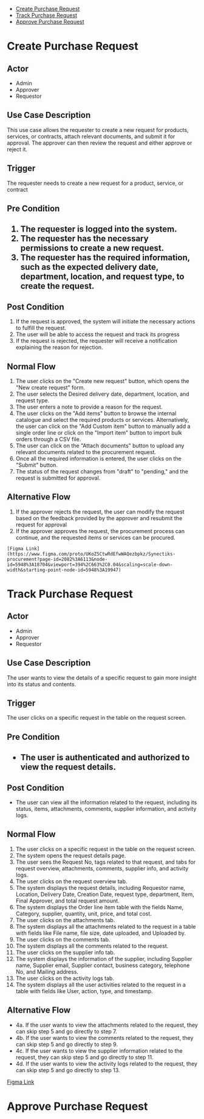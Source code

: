- [Create  Purchase Request](#create-purchase-request)
- [Track  Purchase Request](#Track-purchase-request)
- [Approve Purchase Request](#Approve-purchase-request)
# Create  Purchase Request
<h2>Actor</h2>
<ul>
  <li>Admin</li>
  <li>Approver</li>
  <li>Requestor</li>
</ul>
  <h2>Use Case Description</h2>  
  <p>
  This use case allows the requester to create a new request for products, services, or contracts, attach relevant documents, and submit it for approval. The approver can then review the request and either approve or reject it. 
  </p>
   <h2>Trigger</h2>
  <p>The requester needs to create a new request for a product, service, or contract</p>
  <h2>Pre Condition<h2>
   <ol>
   <li>The requester is logged into the system.</li>
   <li>The requester has the necessary permissions to create a new request.</li>
   <li>The requester has the required information, such as the expected delivery date, department, location, and request type, to create the request.</li>
   </ol>
   <h2>Post Condition</h2>
   <ol>
   <li>If the request is approved, the system will initiate the necessary actions to fulfill the request.</li>
   <li>The user will be able to access the request and track its progress</li>
   <li>If the request is rejected, the requester will receive a notification explaining the reason for rejection.</li>
   </ol>
   <h2>Normal Flow</h2>
   <ol>
   <li>The user clicks on the "Create new request" button, which opens the "New create request" form.</li>
   <li>The user selects the Desired delivery date, department, location, and request type.</li>
   <li>The user enters a note to provide a reason for the request.</li>
    <li>The user clicks on the "Add items" button to browse the internal catalogue and select the required products or services. Alternatively, the user can click on the "Add Custom item" button to manually add a single order line or click on the "Import item" button to import bulk orders through a CSV file.</li>
   <li>The user can click on the "Attach documents" button to upload any relevant documents related to the procurement request.</li>
   <li>Once all the required information is entered, the user clicks on the "Submit" button.</li>
   <li>The status of the request changes from "draft" to "pending," and the request is submitted for approval.</li>
   </ol>
   <h2>Alternative Flow</h2>
   <ol>
   <li>If the approver rejects the request, the user can modify the request based on the feedback provided by the approver and resubmit the request for approval</li>
   <li>If the approver approves the request, the procurement process can continue, and the requested items or services can be procured.</li>
   </ol>

    [Figma Link](https://www.figma.com/proto/UKoZ5CtwRdEfwWAQezbpkz/Synectiks-procurement?page-id=2082%3A6113&node-id=5948%3A18704&viewport=394%2C663%2C0.04&scaling=scale-down-width&starting-point-node-id=5948%3A19947)


# Track Purchase Request

<h2>Actor</h2>
<ul>
  <li>Admin</li>
  <li>Approver</li>
  <li>Requestor</li>
</ul>
  <h2>Use Case Description</h2>  
  <p>
  The user wants to view the details of a specific request to gain more insight into its status and contents.
  </p>
   <h2>Trigger</h2>
  <p>The user clicks on a specific request in the table on the request screen. </p>
  <h2>Pre Condition<h2>
   <ul>
   <li>The user is authenticated and authorized to view the request details.</li>
   </ul>
   <h2>Post Condition</h2>
   <ul>
   <li>The user can view all the information related to the request, including its status, items, attachments, comments, supplier information, and activity logs.</li>
   </ul>
   <h2>Normal Flow</h2>
   <ol>
   <li>The user clicks on a specific request in the table on the request screen.</li>
   <li>The system opens the request details page.</li>
   <li>The user sees the Request No, tags related to that request, and tabs for request overview, attachments, comments, supplier info, and activity logs.</li>
    <li>The user clicks on the request overview tab.</li>
   <li>The system displays the request details, including Requestor name, Location, Delivery Date, Creation Date, request type, department, Item, Final Approver, and total request amount.</li>
   <li>The system displays the Order line item table with the fields Name, Category, supplier, quantity, unit, price, and total cost.</li>
   <li>The user clicks on the attachments tab.</li>
   <li>The system displays all the attachments related to the request in a table with fields like File name, file size, date uploaded, and Uploaded by.</li>
   <li>The user clicks on the comments tab.</li>
   <li>The system displays all the comments related to the request. </li>
   <li>The user clicks on the supplier info tab. </li>
   <li>The system displays the information of the supplier, including Supplier name, Supplier email, Supplier contact, business category, telephone No, and Mailing address. </li>
   <li>The user clicks on the activity logs tab. </li>
   <li>The system displays all the user activities related to the request in a table with fields like User, action, type, and timestamp.</li>
 
   </ol>
   <h2>Alternative Flow</h2>

  <ul>
  <li>4a. If the user wants to view the attachments related to the request, they can skip step 5 and go directly to step 7.</li>
  <li>4b. If the user wants to view the comments related to the request, they can skip step 5 and go directly to step 9.</li>
  <li>4c. If the user wants to view the supplier information related to the request, they can skip step 5 and go directly to step 11.</li>
  <li>4d. If the user wants to view the activity logs related to the request, they can skip step 5 and go directly to step 13.</li>  
  </ul>

   [Figma Link](https://www.figma.com/proto/UKoZ5CtwRdEfwWAQezbpkz/Synectiks-procurement?page-id=2082%3A6113&node-id=5948%3A19947&viewport=394%2C663%2C0.04&scaling=scale-down-width&starting-point-node-id=5948%3A19947)


# Approve Purchase Request
  




